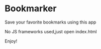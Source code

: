 # Bookmarker

Save your favorite bookmarks using this app

No JS frameworks used,just open index.html

Enjoy!
